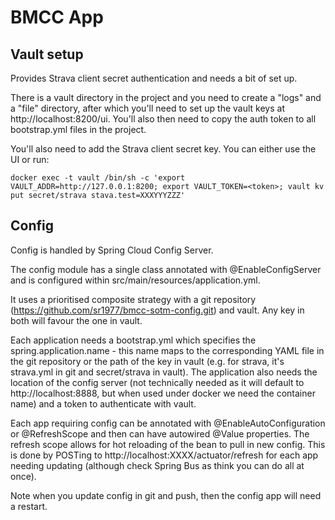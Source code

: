 # BMCC App

## Vault setup

Provides Strava client secret authentication and needs a bit of set up.

There is a vault directory in the project and you need to create a "logs" and a "file" directory, after which you'll need to set up the vault keys at http://localhost:8200/ui. You'll also then need to copy the auth token to all bootstrap.yml files in the project.

You'll also need to add the Strava client secret key. You can either use the UI or run:

    docker exec -t vault /bin/sh -c 'export VAULT_ADDR=http://127.0.0.1:8200; export VAULT_TOKEN=<token>; vault kv put secret/strava stava.test=XXXYYYZZZ'

## Config

Config is handled by Spring Cloud Config Server.

The config module has a single class annotated with @EnableConfigServer and is configured within src/main/resources/application.yml.

It uses a prioritised composite strategy with a git repository (https://github.com/sr1977/bmcc-sotm-config.git) and vault. Any key in both will favour the one in vault. 

Each application needs a bootstrap.yml which specifies the spring.application.name - this name maps to the corresponding YAML file in the git repository or the path of the key in vault (e.g. for strava, it's strava.yml in git and secret/strava in vault). The application also needs the location of the config server (not technically needed as it will default to http://localhost:8888, but when used under docker we need the container name) and a token to authenticate with vault.

Each app requiring config can be annotated with @EnableAutoConfiguration or @RefreshScope and then can have autowired @Value properties. The refresh scope allows for hot reloading of the bean to pull in new config. This is done by POSTing to http://localhost:XXXX/actuator/refresh for each app needing updating (although check Spring Bus as think you can do all at once).

Note when you update config in git and push, then the config app will need a restart.
